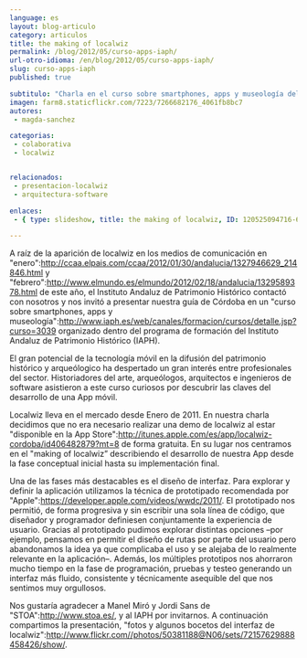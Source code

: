 ```yaml
---
language: es
layout: blog-articulo
category: articulos
title: the making of localwiz
permalink: /blog/2012/05/curso-apps-iaph/
url-otro-idioma: /en/blog/2012/05/curso-apps-iaph/
slug: curso-apps-iaph
published: true

subtitulo: "Charla en el curso sobre smartphones, apps y museología del IAPH"
imagen: farm8.staticflickr.com/7223/7266682176_4061fb8bc7
autores: 
 - magda-sanchez

categorias:
 - colaborativa
 - localwiz


relacionados:
 - presentacion-localwiz
 - arquitectura-software

enlaces:
 - { type: slideshow, title: the making of localwiz, ID: 120525094716-6522413f77e146a49c4f033c5809c73f }

---
```


A raíz de la aparición de localwiz en los medios de comunicación en "enero":http://ccaa.elpais.com/ccaa/2012/01/30/andalucia/1327946629_214846.html y "febrero":http://www.elmundo.es/elmundo/2012/02/18/andalucia/1329589378.html de este año, el Instituto Andaluz de Patrimonio Histórico contactó con nosotros y nos invitó a presentar nuestra guía de Córdoba en un "curso sobre smartphones, apps y museología":http://www.iaph.es/web/canales/formacion/cursos/detalle.jsp?curso=3039 organizado dentro del programa de formación del Instituto Andaluz de Patrimonio Histórico (IAPH).

El gran potencial de la tecnología móvil en la difusión del patrimonio histórico y arqueólogico ha despertado un gran interés entre profesionales del sector. Historiadores del arte, arqueólogos, arquitectos e ingenieros de software asistieron a este curso curiosos por descubrir las claves del desarrollo de una App móvil.

Localwiz lleva en el mercado desde Enero de 2011. En nuestra charla decidimos que no era necesario realizar una demo de localwiz al estar "disponible en la App Store":http://itunes.apple.com/es/app/localwiz-cordoba/id406482879?mt=8 de forma gratuita. En su lugar nos centramos en el "making of localwiz” describiendo el desarrollo de nuestra App desde la fase conceptual inicial hasta su implementación final.

Una de las fases más destacables es el diseño de interfaz. Para explorar y definir la aplicación utilizamos la técnica de prototipado recomendada por "Apple":https://developer.apple.com/videos/wwdc/2011/. El prototipado nos permitió, de forma progresiva y sin escribir una sola línea de código, que diseñador y programador definiesen conjuntamente la experiencia de usuario. Gracias al prototipado pudimos explorar distintas opciones –por ejemplo, pensamos en permitir el diseño de rutas por parte del usuario pero abandonamos la idea ya que complicaba el uso y se alejaba de lo realmente relevante en la aplicación–. Además, los múltiples prototipos nos ahorraron mucho tiempo en la fase de programación, pruebas y testeo generando un interfaz más fluido, consistente y técnicamente asequible del que nos sentimos muy orgullosos.

Nos gustaría agradecer a Manel Miró y Jordi Sans de "STOA":http://www.stoa.es/, y al IAPH por invitarnos. A continuación  compartimos la presentación, "fotos y algunos bocetos del interfaz de localwiz":http://www.flickr.com//photos/50381188@N06/sets/72157629888458426/show/.
